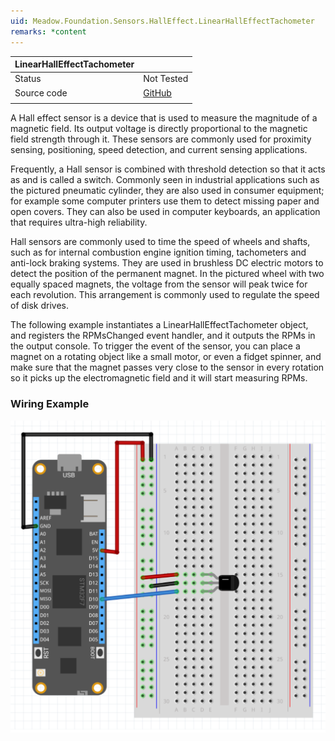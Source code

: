 ```yaml
---
uid: Meadow.Foundation.Sensors.HallEffect.LinearHallEffectTachometer
remarks: *content
---
```


| LinearHallEffectTachometer |             |
|-----------|-------------|
| Status        | Not Tested             |
| Source code        | [GitHub](https://github.com/WildernessLabs/Meadow.Foundation/tree/master/Source/Meadow.Foundation.Core/Sensors/HallEffect)  |
| | |

A Hall effect sensor is a device that is used to measure the magnitude of a magnetic field. Its output voltage is directly proportional to the magnetic field strength through it. These sensors are commonly used for proximity sensing, positioning, speed detection, and current sensing applications.

Frequently, a Hall sensor is combined with threshold detection so that it acts as and is called a switch. Commonly seen in industrial applications such as the pictured pneumatic cylinder, they are also used in consumer equipment; for example some computer printers use them to detect missing paper and open covers. They can also be used in computer keyboards, an application that requires ultra-high reliability.

Hall sensors are commonly used to time the speed of wheels and shafts, such as for internal combustion engine ignition timing, tachometers and anti-lock braking systems. They are used in brushless DC electric motors to detect the position of the permanent magnet. In the pictured wheel with two equally spaced magnets, the voltage from the sensor will peak twice for each revolution. This arrangement is commonly used to regulate the speed of disk drives.

The following example instantiates a LinearHallEffectTachometer object, and registers the RPMsChanged event handler, and it outputs the RPMs in the output console. To trigger the event of the sensor, you can place a magnet on a rotating object like a small motor, or even a fidget spinner, and make sure that the magnet passes very close to the sensor in every rotation so it picks up the electromagnetic field and it will start measuring RPMs.

### Wiring Example

![](../../API_Assets/Meadow.Foundation.Sensors.HallEffect.LinearHallEffectTachometer/LinearHallEffectTachometer.svg)